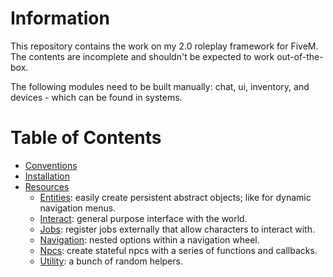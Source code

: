 # Information

This repository contains the work on my 2.0 roleplay framework for FiveM. The contents are incomplete and shouldn't be expected to work out-of-the-box.

The following modules need to be built manually: chat, ui, inventory, and devices - which can be found in systems.

# Table of Contents
- [Conventions](docs/conventions.md)
- [Installation](docs/installation.md)
- [Resources](docs/resources.md)
	- [Entities](docs/entities.md): easily create persistent abstract objects; like for dynamic navigation menus.
	- [Interact](docs/interact.md): general purpose interface with the world.
	- [Jobs](docs/jobs.md): register jobs externally that allow characters to interact with.
	- [Navigation](docs/navigation.md): nested options within a navigation wheel.
	- [Npcs](docs/npcs.md): create stateful npcs with a series of functions and callbacks.
	- [Utility](docs/utils.md): a bunch of random helpers.
